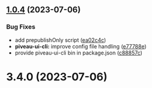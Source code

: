 ## [1.0.4](https://gitlab.fokus.fraunhofer.de/piveau/ui/piveau-ui/compare/piveau-ui-cli@1.0.3...piveau-ui-cli@1.0.4) (2023-07-06)


### Bug Fixes

* add prepublishOnly script ([ea02c4c](https://gitlab.fokus.fraunhofer.de/piveau/ui/piveau-ui/commit/ea02c4cff955ebd37955b5d552da3e5e0518cbb8))
* **piveau-ui-cli:** improve config file handling ([e77788e](https://gitlab.fokus.fraunhofer.de/piveau/ui/piveau-ui/commit/e77788eddb22ff88b7b589945b5c94d1c506ade3))
* provide piveau-ui-cli bin in package.json ([c88857c](https://gitlab.fokus.fraunhofer.de/piveau/ui/piveau-ui/commit/c88857c66ee354072132f1f12e73ac5633182155))



# 3.4.0 (2023-07-06)



